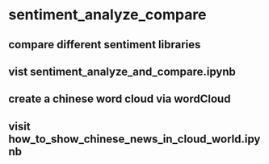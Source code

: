 # sentiment_analyze_compare

## compare different sentiment libraries
## vist sentiment_analyze_and_compare.ipynb

## create a chinese word cloud via wordCloud
## visit how_to_show_chinese_news_in_cloud_world.ipynb
